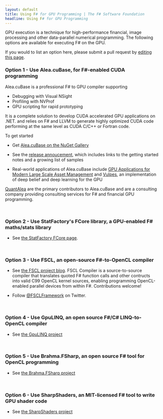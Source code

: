 ```yaml
---
layout: default
title: Using F# for GPU Programming | The F# Software Foundation
headline: Using F# for GPU Programming
---
```


GPU execution is a technique for high-performance financial, image processing and other 
data-parallel numerical programming. The following options are available for executing F# on the GPU. 

If you would to list an 
option here, please submit a pull request by [editing this page](https://github.com/fsharp/fsfoundation/edit/gh-pages/use/gpu/index.md).

### Option 1 - Use Alea.cuBase, for F#-enabled CUDA programming 

Alea.cuBase is a professional F# to GPU compiler supporting 

* Debugging with Visual NSight
* Profiling with NVProf 
* GPU scripting for rapid prototyping
 
It is a complete solution to develop CUDA accelerated GPU applications on .NET. and relies on F# and LLVM to generate highly optimized CUDA code performing at the same level as CUDA C/C++ or Fortran code. 

To get started 

* Get [Alea.cuBase on the NuGet Gallery](https://www.nuget.org/packages/Alea.cuBase/)

* See the [release annoucement](http://blog.quantalea.net/alea-cubase-1-3-released/), which includes links to the getting started notes and a growing list of samples

* Real-world applications of Alea.cuBase include [GPU Applications for Modern Large Scale Asset Management](https://www.quantalea.net/media/pdf/2014-03-27_Gpus_large_scale_asset_management.pdf) and [Vulpes](https://github.com/fsprojects/Vulpes), an implementation of deep belief and deep learning for the GPU

[QuantAlea](http://www.quantalea.net/) are the primary contributors to Alea.cuBase and are a consulting company providing consulting services for F# and financial GPU programming.

<br />

### Option 2 - Use StatFactory's FCore library, a GPU-enabled F# maths/stats library

* See [the StatFactory FCore page](http://www.statfactory.co.uk).


<br />

### Option 3 - Use FSCL, an open-source F#-to-OpenCL compiler

* See [the FSCL project blog](http://fscl.github.io/FSCL.Compiler/). FSCL Compiler is a source-to-source compiler that translates quoted F# function calls and other contructs into valid C99 OpenCL kernel sources, enabling programming OpenCL-enabled parallel devices from within F#. Contributions welcome!

* Follow [@FSCLFramework](https://twitter.com/FSCLFramework) on Twitter.

<br />

### Option 4 - Use GpuLINQ, an open source F#/C# LINQ-to-OpenCL compiler

* See [the GpuLINQ project](https://github.com/nessos/GpuLinq/)

<br />

### Option 5 - Use Brahma.FSharp, an open source F# tool for OpenCL programming

* See [the Brahma.FSharp project](https://sites.google.com/site/semathsrprojects/home/brahma-fsharp/)

<br />

### Option 6 - Use SharpShaders, an MIT-licensed F# tool to write GPU shader code

* See [the SharpShaders project](http://github.com/rookboom/SharpShaders/wiki/)

<br />


